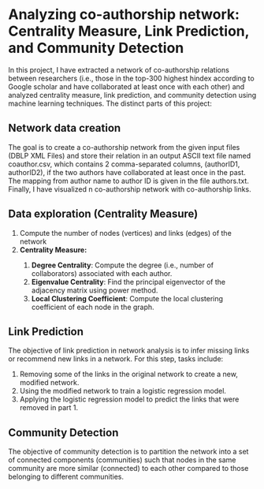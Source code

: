 # Analyzing co-authorship network: Centrality Measure, Link Prediction, and Community Detection

In this project, I have extracted a network of co-authorship relations between researchers (i.e., those in the top-300 highest hindex according to Google scholar and have collaborated at least once with each other) and analyzed centrality measure, link prediction, and community detection using machine learning techniques. The distinct parts of this project:  

## Network data creation 

The goal is to create a co-authorship network from the
given input files (DBLP XML Files) and store their relation in an output ASCII text file named coauthor.csv,
which contains 2 comma-separated columns, (authorID1, authorID2), if the two authors have
collaborated at least once in the past. The mapping from author name to author ID is given
in the file authors.txt. Finally, I have visualized n co-authorship network with co-authorship links.

## Data exploration (Centrality Measure)

<ol>
<li>Compute the number of nodes (vertices) and links (edges) of the network</li>
  <li><strong>Centrality Measure:</strong></li>
  <ol>
  <li><strong>Degree Centrality</strong>: Compute the degree (i.e., number of collaborators) associated
with each author.</li>
  <li><strong>Eigenvalue Centrality</strong>: Find the principal eigenvector of the adjacency matrix
using power method. </li>
    <li><strong>Local Clustering Coefficient</strong>: Compute the local clustering coefficient of each node in the graph. </li>
  </ol>  
</ol>


## Link Prediction 
The objective of link prediction in network analysis is to infer missing
links or recommend new links in a network. For this step, tasks include:
<ol>
<li>Removing some of the links in the original network to create a new, modified network.</li>
<li>Using the modified network to train a logistic regression model.</li>
<li>Applying the logistic regression model to predict the links that were removed in part 1.</li>
</ol>

## Community Detection

The objective of community detection is to partition the network
into a set of connected components (communities) such that nodes in the same community are
more similar (connected) to each other compared to those belonging to different communities.
